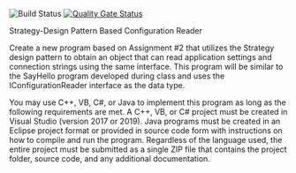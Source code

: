 ![Build Status](https://github.com/asmarsh/Strategy-Design-Pattern-Based-Configuration-Reader/actions/workflows/build.yml/badge.svg)
[![Quality Gate Status](https://sonarcloud.io/api/project_badges/measure?project=asmarsh_Strategy-Design-Pattern-Based-Configuration-Reader&metric=alert_status)](https://sonarcloud.io/dashboard?id=asmarsh_Strategy-Design-Pattern-Based-Configuration-Reader)

Strategy-Design Pattern Based Configuration Reader

Create a new program based on Assignment #2 that utilizes the Strategy design pattern to obtain an
object that can read application settings and connection strings using the same interface. This program
will be similar to the SayHello program developed during class and uses the IConfigurationReader
interface as the data type.

You may use C++, VB, C#, or Java to implement this program as long as the following requirements are
met. A C++, VB, or C# project must be created in Visual Studio (version 2017 or 2019). Java programs
must be created in an Eclipse project format or provided in source code form with instructions on how
to compile and run the program. Regardless of the language used, the entire project must be
submitted as a single ZIP file that contains the project folder, source code, and any additional
documentation. 
